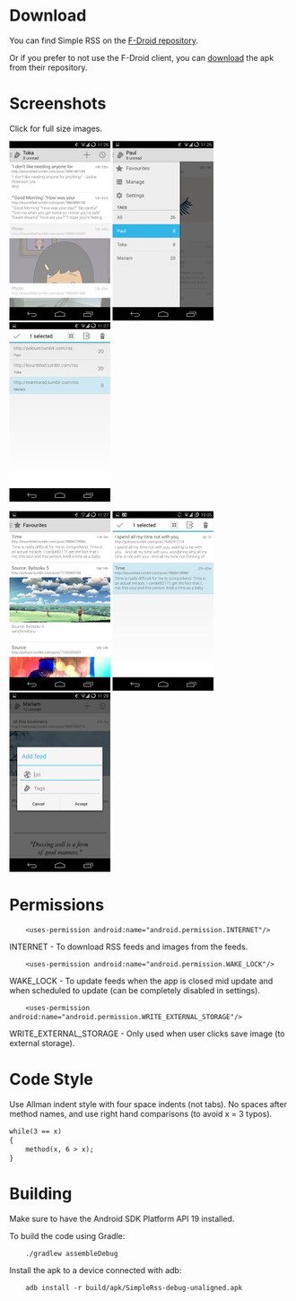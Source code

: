 Download
===

You can find Simple RSS on the [F-Droid repository](https://f-droid.org/).

Or if you prefer to not use the F-Droid client, you can [download](https://f-droid.org/repository/browse/?fdfilter=simple%20rss&fdid=com.poloure.simplerss) the apk from their repository.

Screenshots
===

Click for full size images.

[![ScreenShot](screenshots/thumbnails/one_preview.png)](https://raw.github.com/poloure/rss/master/screenshots/one.png)
[![ScreenShot](screenshots/thumbnails/two_preview.png)](https://raw.github.com/poloure/rss/master/screenshots/two.png)
[![ScreenShot](screenshots/thumbnails/three_preview.png)](https://raw.github.com/poloure/rss/master/screenshots/three.png)

[![ScreenShot](screenshots/thumbnails/four_preview.png)](https://raw.github.com/poloure/rss/master/screenshots/four.png)
[![ScreenShot](screenshots/thumbnails/five_preview.png)](https://raw.github.com/poloure/rss/master/screenshots/five.png)
[![ScreenShot](screenshots/thumbnails/six_preview.png)](https://raw.github.com/poloure/rss/master/screenshots/six.png)


Permissions
===
```
    <uses-permission android:name="android.permission.INTERNET"/>
```

INTERNET - To download RSS feeds and images from the feeds.

```
    <uses-permission android:name="android.permission.WAKE_LOCK"/>
```

WAKE_LOCK - To update feeds when the app is closed mid update and when scheduled to update (can be completely disabled
in settings).

```
    <uses-permission android:name="android.permission.WRITE_EXTERNAL_STORAGE"/>
```

WRITE_EXTERNAL_STORAGE - Only used when user clicks save image (to external storage).

Code Style
===

Use Allman indent style with four space indents (not tabs). No spaces after method names, and
use right hand comparisons (to avoid x = 3 typos).


    while(3 == x)
    {
        method(x, 6 > x);
    }

Building
===

Make sure to have the Android SDK Platform API 19 installed.

To build the code using Gradle:

```
    ./gradlew assembleDebug
```

Install the apk to a device connected with adb:

```
    adb install -r build/apk/SimpleRss-debug-unaligned.apk
```